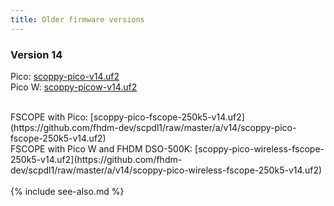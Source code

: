 ```yaml
---
title: Older firmware versions
---
```



### Version 14

Pico: [scoppy-pico-v14.uf2](https://github.com/fhdm-dev/scpdl1/raw/master/a/v14/scoppy-pico-v14.uf2)
<br>
Pico W: [scoppy-picow-v14.uf2](https://github.com/fhdm-dev/scpdl1/raw/master/a/v14/scoppy-pico-wireless-v14.uf2)

<br>
FSCOPE with Pico: [scoppy-pico-fscope-250k5-v14.uf2](https://github.com/fhdm-dev/scpdl1/raw/master/a/v14/scoppy-pico-fscope-250k5-v14.uf2)
<br>
FSCOPE with Pico W and FHDM DSO-500K: [scoppy-pico-wireless-fscope-250k5-v14.uf2](https://github.com/fhdm-dev/scpdl1/raw/master/a/v14/scoppy-pico-wireless-fscope-250k5-v14.uf2)

<br>

<br>
{% include see-also.md %}
